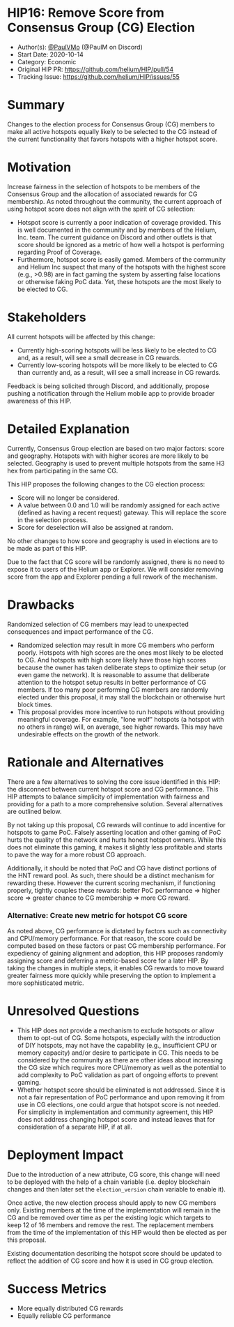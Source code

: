 # HIP16: Remove Score from Consensus Group (CG) Election

- Author(s): [@PaulVMo](https://github.com/PaulVMo) (@PaulM on Discord)
- Start Date: 2020-10-14
- Category: Economic
- Original HIP PR: https://github.com/helium/HIP/pull/54
- Tracking Issue: https://github.com/helium/HIP/issues/55

# Summary
[summary]: #summary

Changes to the election process for Consensus Group (CG) members to make all active hotspots equally likely to be selected to the CG instead of the current functionality that favors hotspots with a higher hotspot score.

# Motivation
[motivation]: #motivation

Increase fairness in the selection of hotspots to be members of the Consensus Group and the allocation of associated rewards for CG membership. As noted throughout the community, the current approach of using hotspot score does not align with the spirit of CG selection:
- Hotspot score is currently a poor indication of coverage provided. This is well documented in the community and by members of the Helium, Inc. team. The current guidance on Discord and other outlets is that score should be ignored as a metric of how well a hotspot is performing regarding Proof of Coverage.
- Furthermore, hotspot score is easily gamed. Members of the community and Helium Inc suspect that many of the hotspots with the highest score (e.g., >0.98) are in fact gaming the system by asserting false locations or otherwise faking PoC data. Yet, these hotspots are the most likely to be elected to CG.

# Stakeholders
[stakeholders]: #stakeholders

All current hotspots will be affected by this change:
- Currently high-scoring hotspots will be less likely to be elected to CG and, as a result, will see a small decrease in CG rewards.
- Currently low-scoring hotspots will be more likely to be elected to CG than currently and, as a result, will see a small increase in CG rewards.

Feedback is being solicited through Discord, and additionally, propose pushing a notification through the Helium mobile app to provide broader awareness of this HIP.

# Detailed Explanation
[detailed-explanation]: #detailed-explanation

Currently, Consensus Group election are based on two major factors: score and geography. Hotspots with with higher scores are more likely to be selected. Geography is used to prevent multiple hotspots from the same H3 hex from participating in the same CG.

This HIP proposes the following changes to the CG election process:
- Score will no longer be considered.
- A value between 0.0 and 1.0 will be randomly assigned for each active (defined as having a recent request) gateway.  This will replace the score in the selection process.
- Score for deselection will also be assigned at random.

No other changes to how score and geography is used in elections are to be made as part of this HIP. 

Due to the fact that CG score will be randomly assigned, there is no need to expose it to users of the Helium app or Explorer.  We will consider removing score from the app and Explorer pending a full rework of the mechanism.

# Drawbacks
[drawbacks]: #drawbacks
Randomized selection of CG members may lead to unexpected consequences and impact performance of the CG.
- Randomized selection may result in more CG members who perform poorly. Hotspots with high scores  are the ones most likely to be elected to CG. And hotspots with high score likely have those high scores because the owner has taken deliberate steps to optimize their setup (or even game the network). It is reasonable to assume that deliberate attention to the hotspot setup results in better performance of CG members. If too many poor performing CG members are randomly elected under this proposal, it may stall the blockchain or otherwise hurt block times.
- This proposal provides more incentive to run hotspots without providing meaningful coverage. For example, "lone wolf" hotspots (a hotspot with no others in range) will, on average, see higher rewards. This may have undesirable effects on the growth of the network.

# Rationale and Alternatives
[alternatives]: #rationale-and-alternatives

There are a few alternatives to solving the core issue identified in this HIP: the disconnect between current hotspot score and CG performance. This HIP attempts to balance simplicity of implementation with fairness and providing for a path to a more comprehensive solution. Several alternatives are outlined below.

By not taking up this proposal, CG rewards will continue to add incentive for hotspots to game PoC. Falsely asserting location and other gaming of PoC hurts the quality of the network and hurts honest hotspot owners. While this does not eliminate this gaming, it makes it slightly less profitable and starts to pave the way for a more robust CG approach.

Additionally, it should be noted that PoC and CG have distinct portions of the HNT reward pool. As such, there should be a distinct mechanism for rewarding these. However the current scoring mechanism, if functioning properly, tightly couples these rewards: better PoC performance => higher score =>  greater chance to CG membership => more CG reward.

### Alternative: Create new metric for hotspot CG score
As noted above, CG performance is dictated by factors such as connectivity and CPU/memory performance. For that reason, the score could be computed based on these factors or past CG membership performance. For expediency of gaining alignment and adoption, this HIP proposes randomly assigning score and deferring a metric-based score for a later HIP. By taking the changes in multiple steps, it enables CG rewards to move toward greater fairness more quickly while preserving the option to implement a more sophisticated metric.


# Unresolved Questions
[unresolved]: #unresolved-questions

- This HIP does not provide a mechanism to exclude hotspots or allow them to opt-out of CG. Some hotspots, especially with the introduction of DIY hotspots, may not have the capability (e.g., insufficient CPU or memory capacity) and/or desire to participate in CG. This needs to be considered by the community as there are other ideas about increasing the CG size which requires more CPU/memory as well as the potential to add complexity to PoC validation as part of ongoing efforts to prevent gaming.
- Whether hotspot score should be eliminated is not addressed. Since it is not a fair representation of PoC performance and upon removing it from use in CG elections, one could argue that hotspot score is not needed. For simplicity in implementation and community agreement, this HIP does not address changing hotspot score and instead leaves that for consideration of a separate HIP, if at all.


# Deployment Impact
[deployment-impact]: #deployment-impact

Due to the introduction of a new attribute, CG score, this change will need to be deployed with the help of a chain variable (i.e. deploy blockchain changes and then later set the `election_version` chain variable to enable it).

Once active, the new election process should apply to new CG members only. Existing members at the time of the implementation will remain in the CG and be removed over time as per the existing logic which targets to keep 12 of 16 members and remove the rest. The replacement members from the time of the implementation of this HIP would then be elected as per this proposal.

Existing documentation describing the hotspot score should be updated to reflect the addition of CG score and how it is used in CG group election.

# Success Metrics
[success-metrics]: #success-metrics
- More equally distributed CG rewards
- Equally reliable CG performance

